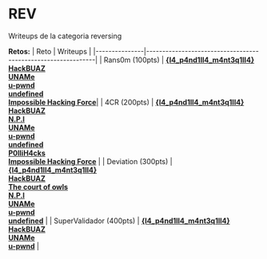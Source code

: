 # REV 

Writeups de la categoria reversing

**Retos:**
| Reto          | Writeups                                                         |
|---------------|--------------------------------------------------------------|
| Rans0m (100pts)     | [**{l4_p4nd1ll4_m4nt3q1ll4}**](./100/writeups/Rans0m.pdf)<br>[**HackBUAZ**](../one-file-writeups/Writeups-HackBUAZ-hackdef2020.pdf)<br>[**UNAMe**](../one-file-writeups/HackDef2020.ctb)<br>[**u-pwnd**](https://github.com/mal4f4ma/writeups/blob/master/CTFs_games/hackDef4/Rev/100_rans0m/README.md)<br>[**undefined**](https://github.com/developer-jesus-github/hackdef-quals-2020/blob/master/Reversing/Rans0m/README.md)<br>[**Impossible Hacking Force**](./100/writeups/Rans0m-Reversing100.pdf)|
| 4CR (200pts)       | [**{l4_p4nd1ll4_m4nt3q1ll4}**](./200/writeups/4CR.pdf)<br>[**HackBUAZ**](../one-file-writeups/Writeups-HackBUAZ-hackdef2020.pdf)<br>[**N.P.I**](./200/writeups/2_4CR_wu.txt)<br>[**UNAMe**](../one-file-writeups/HackDef2020.ctb)<br>[**u-pwnd**](https://github.com/mal4f4ma/writeups/blob/master/CTFs_games/hackDef4/Rev/200_4CR/README.md)<br>[**undefined**](https://github.com/developer-jesus-github/hackdef-quals-2020/tree/master/Reversing/4CR)<br>[**P0lliH4cks**](../one-file-writeups/Writeup_HackDef_2020.pdf)<br>[**Impossible Hacking Force**](./200/writeups/4CR-Reversing200.pdf) |
| Deviation (300pts)       | [**{l4_p4nd1ll4_m4nt3q1ll4}**](./300/writeups/Deviation.pdf)<br>[**HackBUAZ**](../one-file-writeups/Writeups-HackBUAZ-hackdef2020.pdf)<br>[**The court of owls**](./300/writeups/writeup_jax.pdf)<br>[**N.P.I**](./300/writeups/3_deviation_wu.txt)<br>[**UNAMe**](../one-file-writeups/writeups_uname.txt)<br>[**u-pwnd**](https://github.com/mal4f4ma/writeups/blob/master/CTFs_games/hackDef4/Rev/300_deviation/README.md)<br>[**undefined**](https://github.com/developer-jesus-github/hackdef-quals-2020/tree/master/Reversing/Deviation)  |
| SuperValidador (400pts)       | [**{l4_p4nd1ll4_m4nt3q1ll4}**](./400/writeups/SuperValidador.pdf)<br>[**HackBUAZ**](../one-file-writeups/Writeups-HackBUAZ-hackdef2020.pdf)<br>[**UNAMe**](../one-file-writeups/HackDef2020.ctb) <br>[**u-pwnd**](https://github.com/mal4f4ma/writeups/tree/master/CTFs_games/super_validator) |
